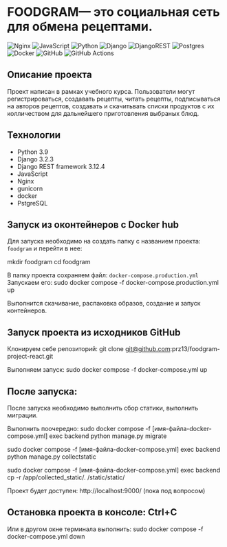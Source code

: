 

# FOODGRAM—  это социальная сеть для обмена рецептами. 

![Nginx](https://img.shields.io/badge/nginx-%23009639.svg?style=for-the-badge&logo=nginx&logoColor=white) ![JavaScript](https://img.shields.io/badge/javascript-%23323330.svg?style=for-the-badge&logo=javascript&logoColor=%23F7DF1E) ![Python](https://img.shields.io/badge/python-3670A0?style=for-the-badge&logo=python&logoColor=ffdd54) ![Django](https://img.shields.io/badge/django-%23092E20.svg?style=for-the-badge&logo=django&logoColor=white) ![DjangoREST](https://img.shields.io/badge/DJANGO-REST-ff1709?style=for-the-badge&logo=django&logoColor=white&color=ff1709&labelColor=gray) ![Postgres](https://img.shields.io/badge/postgres-%23316192.svg?style=for-the-badge&logo=postgresql&logoColor=white) ![Docker](https://img.shields.io/badge/docker-%230db7ed.svg?style=for-the-badge&logo=docker&logoColor=white) ![GitHub](https://img.shields.io/badge/github-%23121011.svg?style=for-the-badge&logo=github&logoColor=white) ![GitHub Actions](https://img.shields.io/badge/github%20actions-%232671E5.svg?style=for-the-badge&logo=githubactions&logoColor=white)

## Описание проекта
Проект написан в рамках учебного курса.
Пользователи могут регистрироваться, создавать рецепты, читать рецепты, подписываться на авторов рецептов, создавать и скачитьвать списки продуктов с их колличеством для дальнейшего приготовления выбраных блюд.

## Технологии

 - Python 3.9
 - Django 3.2.3
 - Django REST framework 3.12.4
 - JavaScript
 - Nginx
 - gunicorn
 - docker
 - PstgreSQL

## Запуск  из оконтейнеров с Docker hub

Для запуска необходимо на создать папку с названием проекта: `foodgram` и перейти в нее:

mkdir foodgram
cd foodgram


В папку проекта сохраняем файл: `docker-compose.production.yml`
Запускаем его: sudo docker compose -f docker-compose.production.yml up


Выполнится скачивание, распаковка образов, создание и запуск контейнеров.


## Запуск проекта из исходников GitHub

Клонируем себе репозиторий: git clone git@github.com:prz13/foodgram-project-react.git

Выполняем запуск: sudo docker compose -f docker-compose.yml up

## После запуска: 

После запуска необходимо выполнить сбор статики, выполнить миграции.  

Выполнить поочередно:
sudo docker compose -f [имя-файла-docker-compose.yml] exec backend python manage.py migrate

sudo docker compose -f [имя-файла-docker-compose.yml] exec backend python manage.py collectstatic

sudo docker compose -f [имя-файла-docker-compose.yml] exec backend cp -r /app/collected_static/. /static/static/


Проект будет доступен: http://localhost:9000/ (пока под вопросом)


## Остановка проекта в консоле: Ctrl+С
Или в другом окне терминала выполнить: sudo docker compose -f docker-compose.yml down
